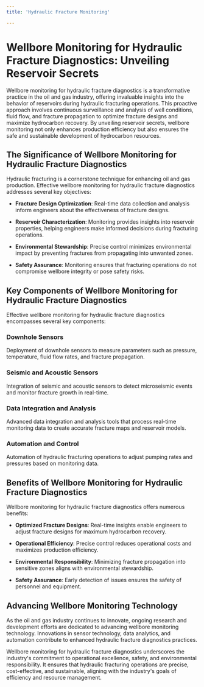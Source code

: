 ```yaml
---
title: 'Hydraulic Fracture Monitoring'

---
```


# Wellbore Monitoring for Hydraulic Fracture Diagnostics: Unveiling Reservoir Secrets

Wellbore monitoring for hydraulic fracture diagnostics is a transformative practice in the oil and gas industry, offering invaluable insights into the behavior of reservoirs during hydraulic fracturing operations. This proactive approach involves continuous surveillance and analysis of well conditions, fluid flow, and fracture propagation to optimize fracture designs and maximize hydrocarbon recovery. By unveiling reservoir secrets, wellbore monitoring not only enhances production efficiency but also ensures the safe and sustainable development of hydrocarbon resources.

## The Significance of Wellbore Monitoring for Hydraulic Fracture Diagnostics

Hydraulic fracturing is a cornerstone technique for enhancing oil and gas production. Effective wellbore monitoring for hydraulic fracture diagnostics addresses several key objectives:

- **Fracture Design Optimization**: Real-time data collection and analysis inform engineers about the effectiveness of fracture designs.

- **Reservoir Characterization**: Monitoring provides insights into reservoir properties, helping engineers make informed decisions during fracturing operations.

- **Environmental Stewardship**: Precise control minimizes environmental impact by preventing fractures from propagating into unwanted zones.

- **Safety Assurance**: Monitoring ensures that fracturing operations do not compromise wellbore integrity or pose safety risks.

## Key Components of Wellbore Monitoring for Hydraulic Fracture Diagnostics

Effective wellbore monitoring for hydraulic fracture diagnostics encompasses several key components:

### Downhole Sensors

Deployment of downhole sensors to measure parameters such as pressure, temperature, fluid flow rates, and fracture propagation.

### Seismic and Acoustic Sensors

Integration of seismic and acoustic sensors to detect microseismic events and monitor fracture growth in real-time.

### Data Integration and Analysis

Advanced data integration and analysis tools that process real-time monitoring data to create accurate fracture maps and reservoir models.

### Automation and Control

Automation of hydraulic fracturing operations to adjust pumping rates and pressures based on monitoring data.

## Benefits of Wellbore Monitoring for Hydraulic Fracture Diagnostics

Wellbore monitoring for hydraulic fracture diagnostics offers numerous benefits:

- **Optimized Fracture Designs**: Real-time insights enable engineers to adjust fracture designs for maximum hydrocarbon recovery.

- **Operational Efficiency**: Precise control reduces operational costs and maximizes production efficiency.

- **Environmental Responsibility**: Minimizing fracture propagation into sensitive zones aligns with environmental stewardship.

- **Safety Assurance**: Early detection of issues ensures the safety of personnel and equipment.

## Advancing Wellbore Monitoring Technology

As the oil and gas industry continues to innovate, ongoing research and development efforts are dedicated to advancing wellbore monitoring technology. Innovations in sensor technology, data analytics, and automation contribute to enhanced hydraulic fracture diagnostics practices.

Wellbore monitoring for hydraulic fracture diagnostics underscores the industry's commitment to operational excellence, safety, and environmental responsibility. It ensures that hydraulic fracturing operations are precise, cost-effective, and sustainable, aligning with the industry's goals of efficiency and resource management.
